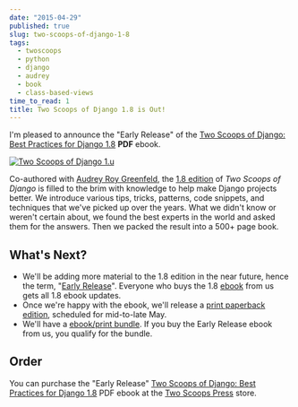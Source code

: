 ```yaml
---
date: "2015-04-29"
published: true
slug: two-scoops-of-django-1-8
tags:
  - twoscoops
  - python
  - django
  - audrey
  - book
  - class-based-views
time_to_read: 1
title: Two Scoops of Django 1.8 is Out!
---
```


I'm pleased to announce the "Early Release" of the [Two Scoops of
Django: Best Practices for Django
1.8](https://roygreenfeld.com/products/two-scoops-of-django-1-8)
**PDF** ebook.

[![Two Scoops of Django 1.u](/images/two-scoops-1.8-ebook-S.jpg)](https://roygreenfeld.com/products/two-scoops-of-django-1-8)

Co-authored with [Audrey Roy Greenfeld](audrey.roygreenfeld.com),
the [1.8
edition](https://roygreenfeld.com/products/two-scoops-of-django-1-8) of
_Two Scoops of Django_ is filled to the brim with knowledge to help make
Django projects better. We introduce various tips, tricks, patterns,
code snippets, and techniques that we've picked up over the years. What
we didn't know or weren't certain about, we found the best experts in
the world and asked them for the answers. Then we packed the result into
a 500+ page book.

## What's Next?

- We'll be adding more material to the 1.8 edition in the near
  future, hence the term, "[Early
  Release](https://roygreenfeld.com/pages/two-scoops-of-django-1-8-faq#what-does-early-release-mean)".
  Everyone who buys the 1.8
  [ebook](https://roygreenfeld.com/products/two-scoops-of-django-1-8)
  from us gets all 1.8 ebook updates.
- Once we're happy with the ebook, we'll release a [print paperback
  edition](https://roygreenfeld.com/pages/two-scoops-of-django-1-8-faq#what-formats),
  scheduled for mid-to-late May.
- We'll have a [ebook/print
  bundle](https://roygreenfeld.com/pages/two-scoops-of-django-1-8-faq#will-there-be-a-bundle).
  If you buy the Early Release ebook from us, you qualify for the
  bundle.

## Order

You can purchase the "Early Release" [Two Scoops of Django: Best
Practices for Django
1.8](https://roygreenfeld.com/products/two-scoops-of-django-1-8) PDF
ebook at the [Two Scoops
Press](https://roygreenfeld.com/products/two-scoops-of-django-1-8)
store.

